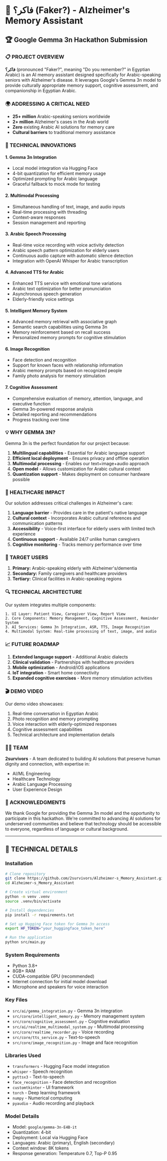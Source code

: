 # 🧠 فاكر؟ (Faker?) - Alzheimer's Memory Assistant

## 🏆 Google Gemma 3n Hackathon Submission

### 📋 PROJECT OVERVIEW

**فاكر؟** (pronounced "Faker?", meaning "Do you remember?" in Egyptian Arabic) is an AI memory assistant designed specifically for Arabic-speaking seniors with Alzheimer's disease. It leverages Google's Gemma 3n model to provide culturally appropriate memory support, cognitive assessment, and companionship in Egyptian Arabic.

### 🌍 ADDRESSING A CRITICAL NEED

- **25+ million** Arabic-speaking seniors worldwide
- **2+ million** Alzheimer's cases in the Arab world
- **Zero** existing Arabic AI solutions for memory care
- **Cultural barriers** to traditional memory assistance

### 🚀 TECHNICAL INNOVATIONS

#### 1. Gemma 3n Integration
- Local model integration via Hugging Face
- 4-bit quantization for efficient memory usage
- Optimized prompting for Arabic language
- Graceful fallback to mock mode for testing

#### 2. Multimodal Processing
- Simultaneous handling of text, image, and audio inputs
- Real-time processing with threading
- Context-aware responses
- Session management and reporting

#### 3. Arabic Speech Processing
- Real-time voice recording with voice activity detection
- Arabic speech pattern optimization for elderly users
- Continuous audio capture with automatic silence detection
- Integration with OpenAI Whisper for Arabic transcription

#### 4. Advanced TTS for Arabic
- Enhanced TTS service with emotional tone variations
- Arabic text optimization for better pronunciation
- Asynchronous speech generation
- Elderly-friendly voice settings

#### 5. Intelligent Memory System
- Advanced memory retrieval with associative graph
- Semantic search capabilities using Gemma 3n
- Memory reinforcement based on recall success
- Personalized memory prompts for cognitive stimulation

#### 6. Image Recognition
- Face detection and recognition
- Support for known faces with relationship information
- Arabic memory prompts based on recognized people
- Family photo analysis for memory stimulation

#### 7. Cognitive Assessment
- Comprehensive evaluation of memory, attention, language, and executive function
- Gemma 3n-powered response analysis
- Detailed reporting and recommendations
- Progress tracking over time

### 💡 WHY GEMMA 3N?

Gemma 3n is the perfect foundation for our project because:

1. **Multilingual capabilities** - Essential for Arabic language support
2. **Efficient local deployment** - Ensures privacy and offline operation
3. **Multimodal processing** - Enables our text+image+audio approach
4. **Open model** - Allows customization for Arabic cultural context
5. **Quantization support** - Makes deployment on consumer hardware possible

### 🏥 HEALTHCARE IMPACT

Our solution addresses critical challenges in Alzheimer's care:

1. **Language barrier** - Provides care in the patient's native language
2. **Cultural context** - Incorporates Arabic cultural references and communication patterns
3. **Accessibility** - Voice-first interface for elderly users with limited tech experience
4. **Continuous support** - Available 24/7 unlike human caregivers
5. **Cognitive monitoring** - Tracks memory performance over time

### 👥 TARGET USERS

1. **Primary:** Arabic-speaking elderly with Alzheimer's/dementia
2. **Secondary:** Family caregivers and healthcare providers
3. **Tertiary:** Clinical facilities in Arabic-speaking regions

### 🔍 TECHNICAL ARCHITECTURE

Our system integrates multiple components:

```
1. UI Layer: Patient View, Caregiver View, Report View
2. Core Components: Memory Management, Cognitive Assessment, Reminder System
3. AI Services: Gemma 3n Integration, ASR, TTS, Image Recognition
4. Multimodal System: Real-time processing of text, image, and audio
```

### 📈 FUTURE ROADMAP

1. **Extended language support** - Additional Arabic dialects
2. **Clinical validation** - Partnerships with healthcare providers
3. **Mobile optimization** - Android/iOS applications
4. **IoT integration** - Smart home connectivity
5. **Expanded cognitive exercises** - More memory stimulation activities

### 🎬 DEMO VIDEO

Our demo video showcases:
1. Real-time conversation in Egyptian Arabic
2. Photo recognition and memory prompting
3. Voice interaction with elderly-optimized responses
4. Cognitive assessment capabilities
5. Technical architecture and implementation details

### 👨‍💻 TEAM

**2survivors** - A team dedicated to building AI solutions that preserve human dignity and connection, with expertise in:
- AI/ML Engineering
- Healthcare Technology
- Arabic Language Processing
- User Experience Design

### 🙏 ACKNOWLEDGMENTS

We thank Google for providing the Gemma 3n model and the opportunity to participate in this hackathon. We're committed to advancing AI solutions for underserved communities and believe that technology should be accessible to everyone, regardless of language or cultural background.

---

## 📝 TECHNICAL DETAILS

### Installation

```bash
# Clone repository
git clone https://github.com/2survivors/Alzheimer-s_Memory_Assistant.git
cd Alzheimer-s_Memory_Assistant

# Create virtual environment
python -m venv .venv
source .venv/bin/activate

# Install dependencies
pip install -r requirements.txt

# Set up Hugging Face token for Gemma 3n access
export HF_TOKEN="your_huggingface_token_here"

# Run the application
python src/main.py
```

### System Requirements

- Python 3.8+
- 8GB+ RAM
- CUDA-compatible GPU (recommended)
- Internet connection for initial model download
- Microphone and speakers for voice interaction

### Key Files

- `src/ai/gemma_integration.py` - Gemma 3n integration
- `src/core/intelligent_memory.py` - Memory management system
- `src/core/cognitive_assessment.py` - Cognitive evaluation
- `src/ai/realtime_multimodal_system.py` - Multimodal processing
- `src/core/realtime_recorder.py` - Voice recording
- `src/core/tts_service.py` - Text-to-speech
- `src/core/image_recognition.py` - Image and face recognition

### Libraries Used

- `transformers` - Hugging Face model integration
- `whisper` - Speech recognition
- `pyttsx3` - Text-to-speech
- `face_recognition` - Face detection and recognition
- `customtkinter` - UI framework
- `torch` - Deep learning framework
- `numpy` - Numerical computing
- `pyaudio` - Audio recording and playback

### Model Details

- Model: `google/gemma-3n-E4B-it`
- Quantization: 4-bit
- Deployment: Local via Hugging Face
- Languages: Arabic (primary), English (secondary)
- Context window: 8K tokens
- Response generation: Temperature 0.7, Top-P 0.95 